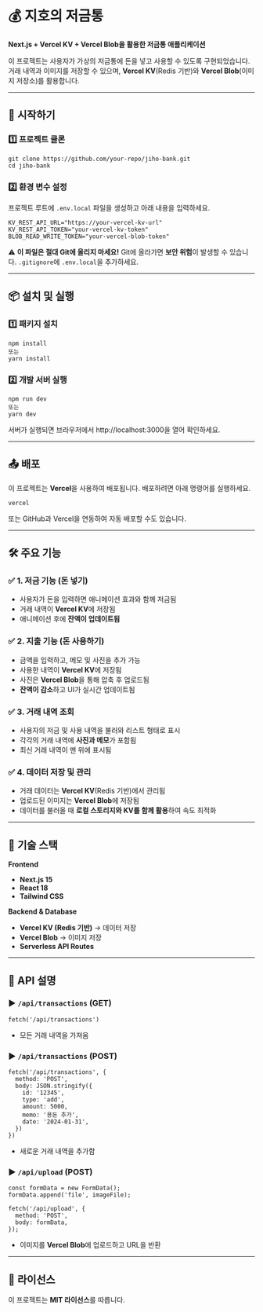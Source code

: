 # 💰 지호의 저금통

**Next.js + Vercel KV + Vercel Blob을 활용한 저금통 애플리케이션**

이 프로젝트는 사용자가 가상의 저금통에 돈을 넣고 사용할 수 있도록 구현되었습니다. 거래 내역과 이미지를 저장할 수 있으며, **Vercel KV**(Redis 기반)와 **Vercel Blob**(이미지 저장소)를 활용합니다.

---

## 🚀 시작하기

### 1️⃣ 프로젝트 클론

```
git clone https://github.com/your-repo/jiho-bank.git
cd jiho-bank
```

### 2️⃣ 환경 변수 설정

프로젝트 루트에 `.env.local` 파일을 생성하고 아래 내용을 입력하세요.

```
KV_REST_API_URL="https://your-vercel-kv-url"
KV_REST_API_TOKEN="your-vercel-kv-token"
BLOB_READ_WRITE_TOKEN="your-vercel-blob-token"
```

⚠ **이 파일은 절대 Git에 올리지 마세요!**
Git에 올라가면 **보안 위험**이 발생할 수 있습니다. `.gitignore`에 `.env.local`을 추가하세요.

---

## 📦 설치 및 실행

### 1️⃣ 패키지 설치

```
npm install
또는
yarn install
```

### 2️⃣ 개발 서버 실행

```
npm run dev
또는
yarn dev
```

서버가 실행되면 브라우저에서 http://localhost:3000을 열어 확인하세요.

---

## 📤 배포

이 프로젝트는 **Vercel**을 사용하여 배포됩니다. 배포하려면 아래 명령어를 실행하세요.

```
vercel
```

또는 GitHub과 Vercel을 연동하여 자동 배포할 수도 있습니다.

---

## 🛠️ 주요 기능

### ✅ 1. 저금 기능 (돈 넣기)

* 사용자가 돈을 입력하면 애니메이션 효과와 함께 저금됨
* 거래 내역이 **Vercel KV**에 저장됨
* 애니메이션 후에 **잔액이 업데이트됨**

### ✅ 2. 지출 기능 (돈 사용하기)

* 금액을 입력하고, 메모 및 사진을 추가 가능
* 사용한 내역이 **Vercel KV**에 저장됨
* 사진은 **Vercel Blob**을 통해 압축 후 업로드됨
* **잔액이 감소**하고 UI가 실시간 업데이트됨

### ✅ 3. 거래 내역 조회

* 사용자의 저금 및 사용 내역을 불러와 리스트 형태로 표시
* 각각의 거래 내역에 **사진과 메모**가 포함됨
* 최신 거래 내역이 맨 위에 표시됨

### ✅ 4. 데이터 저장 및 관리

* 거래 데이터는 **Vercel KV**(Redis 기반)에서 관리됨
* 업로드된 이미지는 **Vercel Blob**에 저장됨
* 데이터를 불러올 때 **로컬 스토리지와 KV를 함께 활용**하여 속도 최적화

---

## 🔧 기술 스택

**Frontend**
* **Next.js 15**
* **React 18**
* **Tailwind CSS**

**Backend & Database**
* **Vercel KV (Redis 기반)** → 데이터 저장
* **Vercel Blob** → 이미지 저장
* **Serverless API Routes**

---

## 📄 API 설명

### ▶ `/api/transactions` (GET)

```
fetch('/api/transactions')
```
* 모든 거래 내역을 가져옴

### ▶ `/api/transactions` (POST)

```
fetch('/api/transactions', {
  method: 'POST',
  body: JSON.stringify({
    id: '12345',
    type: 'add',
    amount: 5000,
    memo: '용돈 추가',
    date: '2024-01-31',
  })
})
```
* 새로운 거래 내역을 추가함

### ▶ `/api/upload` (POST)

```
const formData = new FormData();
formData.append('file', imageFile);

fetch('/api/upload', {
  method: 'POST',
  body: formData,
});
```
* 이미지를 **Vercel Blob**에 업로드하고 URL을 반환

---

## 📄 라이선스

이 프로젝트는 **MIT 라이선스**를 따릅니다.

